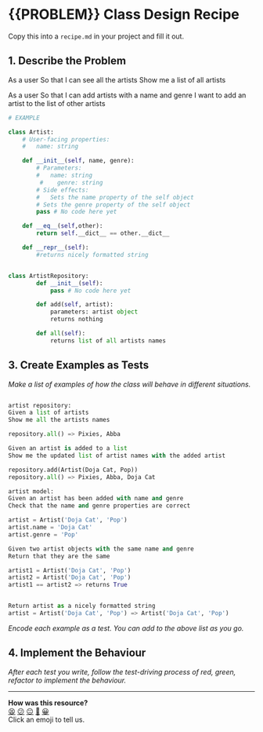 # {{PROBLEM}} Class Design Recipe

Copy this into a `recipe.md` in your project and fill it out.

## 1. Describe the Problem

As a user 
So that I can see all the artists
Show me a list of all artists

As a user
So that I can add artists with a name and genre
I want to add an artist to the list of other artists

```python
# EXAMPLE

class Artist:
    # User-facing properties:
    #   name: string

    def __init__(self, name, genre):
        # Parameters:
        #   name: string
         #    genre: string
        # Side effects:
        #   Sets the name property of the self object
        # Sets the genre property of the self object
        pass # No code here yet

    def __eq__(self,other):
        return self.__dict__ == other.__dict__

    def __repr__(self):
        #returns nicely formatted string


class ArtistRepository:
        def __init__(self):
            pass # No code here yet

        def add(self, artist):
            parameters: artist object
            returns nothing

        def all(self):
            returns list of all artists names
```

## 3. Create Examples as Tests

_Make a list of examples of how the class will behave in different situations._

``` python

artist repository:
Given a list of artists
Show me all the artists names

repository.all() => Pixies, Abba

Given an artist is added to a list
Show me the updated list of artist names with the added artist

repository.add(Artist(Doja Cat, Pop))
repository.all() => Pixies, Abba, Doja Cat

artist model:
Given an artist has been added with name and genre
Check that the name and genre properties are correct

artist = Artist('Doja Cat', 'Pop')
artist.name = 'Doja Cat'
artist.genre = 'Pop'

Given two artist objects with the same name and genre
Return that they are the same

artist1 = Artist('Doja Cat', 'Pop')
artist2 = Artist('Doja Cat', 'Pop')
artist1 == artist2 => returns True


Return artist as a nicely formatted string
artist = Artist('Doja Cat', 'Pop') => Artist('Doja Cat', 'Pop')


```

_Encode each example as a test. You can add to the above list as you go._

## 4. Implement the Behaviour

_After each test you write, follow the test-driving process of red, green, refactor to implement the behaviour._


<!-- BEGIN GENERATED SECTION DO NOT EDIT -->

---

**How was this resource?**  
[😫](https://airtable.com/shrUJ3t7KLMqVRFKR?prefill_Repository=makersacademy%2Fgolden-square-in-python&prefill_File=resources%2Fsingle_class_recipe_template.md&prefill_Sentiment=😫) [😕](https://airtable.com/shrUJ3t7KLMqVRFKR?prefill_Repository=makersacademy%2Fgolden-square-in-python&prefill_File=resources%2Fsingle_class_recipe_template.md&prefill_Sentiment=😕) [😐](https://airtable.com/shrUJ3t7KLMqVRFKR?prefill_Repository=makersacademy%2Fgolden-square-in-python&prefill_File=resources%2Fsingle_class_recipe_template.md&prefill_Sentiment=😐) [🙂](https://airtable.com/shrUJ3t7KLMqVRFKR?prefill_Repository=makersacademy%2Fgolden-square-in-python&prefill_File=resources%2Fsingle_class_recipe_template.md&prefill_Sentiment=🙂) [😀](https://airtable.com/shrUJ3t7KLMqVRFKR?prefill_Repository=makersacademy%2Fgolden-square-in-python&prefill_File=resources%2Fsingle_class_recipe_template.md&prefill_Sentiment=😀)  
Click an emoji to tell us.

<!-- END GENERATED SECTION DO NOT EDIT -->